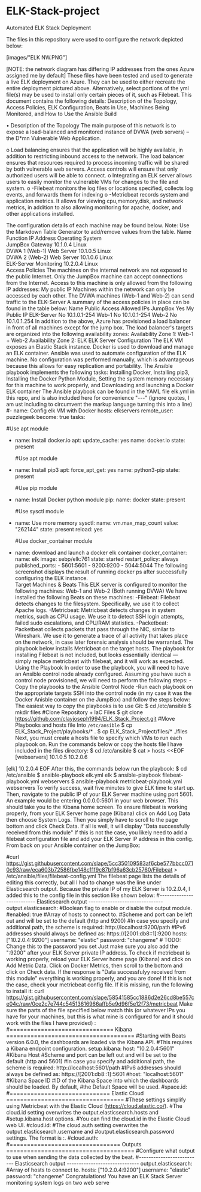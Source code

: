 # ELK-Stack-project
Automated ELK Stack Deployment

The files in this repository were used to configure the network depicted below: 

[images/"ELK NW.PNG"] 

[NOTE: the network diagram has differing IP addresses from the ones Azure assigned me by default]
These files have been tested and used to generate a live ELK deployment on Azure. They can be used to either recreate the entire deployment pictured above. Alternatively, select portions of the yml file(s) may be used to install only certain pieces of it, such as Filebeat.
This document contains the following details: Description of the Topology, Access Policies, ELK Configuration, Beats in Use, Machines Being Monitored, and How to Use the Ansible Build


•	Description of the Topology
The main purpose of this network is to expose a load-balanced and monitored instance of DVWA (web servers) – the D*mn Vulnerable Web Application.

o	Load balancing ensures that the application will be highly available, in addition to restricting inbound access to the network. The load balancer ensures that resources required to process incoming traffic will be shared by both vulnerable web servers. Access controls will ensure that only authorized users will be able to connect.
o	Integrating an ELK server allows users to easily monitor the vulnerable VMs for changes to the file and system.
o	-Filebeat monitors the log files or locations specified, collects log events, and forwards them for indexing
o	-Metricbeat records system and application metrics. It allows for viewing cpu,memory,disk, and network metrics, in addition to also allowing monitoring for apache, docker, and other applications installed.


The configuration details of each machine may be found below. Note: Use the Markdown Table Generator to add/remove values from the table.
Name	Function	IP Address	Operating System	
JumpBox	Gateway	10.1.0.4	Linux	
DVWA 1 (Web-1)	Web Server	10.1.0.5	Linux	
DVWA 2 (Web-2)	Web Server	10.1.0.6	Linux	
ELK-Server	Monitoring	10.2.0.4	Linux	
Access Policies
The machines on the internal network are not exposed to the public Internet.
Only the JumpBox machine can accept connections from the Internet. Access to this machine is only allowed from the following IP addresses: My public IP
Machines within the network can only be accessed by each other. The DVWA machines (Web-1 and Web-2) can send traffic to the ELK-Server
A summary of the access policies in place can be found in the table below:
Name	Public Access	Allowed IPs
JumpBox	Yes	My Public IP
ELK-Server	No	10.1.0.1-254
Web-1	No	10.1.0.1-254
Web-2	No	10.1.0.1.254
In addition to the above, Azure has provisioned a load balancer in front of all machines except for the jump box. The load balancer's targets are organized into the following availability zones:
Availability Zone 1: Web-1 + Web-2 Availability Zone 2: ELK
ELK Server Configuration
The ELK VM exposes an Elastic Stack instance. Docker is used to download and manage an ELK container.
Ansible was used to automate configuration of the ELK machine. No configuration was performed manually, which is advantageous because this allows for easy replication and portability.
The Ansible playbook implements the following tasks: Installing Docker, Installing pip3, Installing the Docker Python Module, Setting the system memory necessary for this machine to work properly, and Downloading and launching a Docker ELK container
The Ansible playbook can be found in the YAML file elk.yml in this repo, and is also included here for convenience
"---" (ignore quotes, I am ust including to circumvent the markup language turning this into a line)
#- name: Config elk VM with Docker
 hosts: elkservers
 remote_user: puzzlegeek
 become: true
 tasks:

   #Use apt module
  - name: Install docker.io
    apt:
      update_cache: yes
      name: docker.io
      state: present
    
    #Use apt module
  - name: Install pip3
    apt:
      force_apt_get: yes
      name: python3-pip
      state: present

    #Use pip module
  - name: Install Docker python module
    pip:
      name: docker
      state: present

    #Use sysctl module
  - name: Use more memory
    sysctl:
      name: vm.max_map_count
      value: "262144"
      state: present
      reload: yes

    #Use docker_container module
  - name: download and launch a docker elk container
    docker_container:
      name: elk
      image: sebp/elk:761
      state: started
      restart_policy: always
      published_ports:
        - 5601:5601
        - 9200:9200
        - 5044:5044
The following screenshot displays the result of running docker ps after successfully configuring the ELK instance.  
Target Machines & Beats
This ELK server is configured to monitor the following machines: Web-1 and Web-2 (Both running DVWA)
We have installed the following Beats on these machines: -Filebeat: Filebeat detects changes to the filesystem. Specifically, we use it to collect Apache logs. -Metricbeat: Metricbeat detects changes in system metrics, such as CPU usage. We use it to detect SSH login attempts, failed sudo escalations, and CPU/RAM statistics. -Packetbeat: Packetbeat collects packets that pass through the NIC, similar to Wireshark. We use it to generate a trace of all activity that takes place on the network, in case later forensic analysis should be warranted.
The playbook below installs Metricbeat on the target hosts. The playbook for installing Filebeat is not included, but looks essentially identical — simply replace metricbeat with filebeat, and it will work as expected.
Using the Playbook
In order to use the playbook, you will need to have an Ansible control node already configured. Assuming you have such a control node provisioned, we will need to perform the following steps: -Copy the playbooks to the Ansible Control Node -Run each playbook on the appropriate targets
SSH into the control node (in my case it was the Docker Anisble container on the JumpBox) and follow the steps below:
The easiest way to copy the playbooks is to use Git:
$ cd /etc/ansible
$ mkdir files
#Clone Repository + IaC Files
$ git clone https://github.com/clayjoseph1994/ELK_Stack_Project.git
#Move Playbooks and hosts file Into `/etc/ansible`
$ cp ELK_Stack_Project/playbooks/* .
$ cp ELK_Stack_Project/files/* ./files
Next, you must create a hosts file to specify which VMs to run each playbook on. Run the commands below or copy the hosts file I have included in the files directory:
$ cd /etc/ansible
$ cat > hosts <<EOF
[webservers]
10.1.0.5
10.2.0.6

[elk]
10.2.0.4
EOF
After this, the commands below run the playbook:
$ cd /etc/ansible
$ ansible-playbook elk.yml elk
$ ansible-playbook filebeat-playbook.yml webservers
$ ansible-playbook metricbeat-playbook.yml webservers
To verify success, wait five minutes to give ELK time to start up.
Then, navigate to the public IP of your ELK Server machine using port 5601. An example would be entering 0.0.0.0:5601 in your web browser. This should take you to the Kibana home screen.
To ensure filebeat is working properly, from your ELK Server home page (Kibana) click on Add Log Data then choose System Logs. Then you simply have to scroll to the page bottom and click Check Data. If all is well, it will display "Data successfully received from this module"
If this is not the case, you likely need to add a filebeat configuration file and add your ELK Server IP address in this config.
From back on your Ansible container on the JumpBox:

 

 

 
#curl https://gist.githubusercontent.com/slape/5cc350109583af6cbe577bbcc0710c93/raw/eca603b72586fbe148c11f9c87bf96a63cb25760/Filebeat > /etc/ansible/files/filebeat-config.yml
The filebeat page lists the details of editing this correctly, but all I had to change was the line under Elasticsearch output. Because the private IP of my ELK Server is 10.2.0.4, I added this to the config file in this section like shown below:
#-------------------------- Elasticsearch output ------------------------------- output.elasticsearch: #Boolean flag to enable or disable the output module. #enabled: true
#Array of hosts to connect to. #Scheme and port can be left out and will be set to the default (http and 9200) #In case you specify and additional path, the scheme is required: http://localhost:9200/path #IPv6 addresses should always be defined as: https://[2001:db8::1]:9200 hosts: ["10.2.0.4:9200"] username: "elastic" password: "changeme" # TODO: Change this to the password you set
Just make sure you also add the ":9200" after your ELK Server private IP address.
To check if metricbeat is working properly, reload your ELK Server home page (Kibana) and click on Add Metric Data. Click on Docker Metrics, then scroll to the bottom and click on Check data. If the response is "Data successfulyy received from this module" everything is working properly, and you are done!
If this is not the case, check your metricbeat config file. If it is missing, run the following to install it: curl https://gist.githubusercontent.com/slape/58541585cc1886d2e26cd8be557ce04c/raw/0ce2c7e744c54513616966affb5e9d96f5e12f73/metricbeat
Make sure the parts of the file specified below match this (or whatever IPs you have for your machines, but this is what mine is configured for and it should work with the files I have provided) : #============================== Kibana =====================================
#Starting with Beats version 6.0.0, the dashboards are loaded via the Kibana API. #This requires a Kibana endpoint configuration. setup.kibana: host: "10.2.0.4:5601"
#Kibana Host #Scheme and port can be left out and will be set to the default (http and 5601) #In case you specify and additional path, the scheme is required: http://localhost:5601/path #IPv6 addresses should always be defined as: https://[2001:db8::1]:5601 #host: "localhost:5601"
#Kibana Space ID #ID of the Kibana Space into which the dashboards should be loaded. By default, #the Default Space will be used. #space.id:
#============================= Elastic Cloud ==================================
#These settings simplify using Metricbeat with the Elastic Cloud (https://cloud.elastic.co/).
#The cloud.id setting overwrites the output.elasticsearch.hosts and #setup.kibana.host options. #You can find the cloud.id in the Elastic Cloud web UI. #cloud.id:
#The cloud.auth setting overwrites the output.elasticsearch.username and #output.elasticsearch.password settings. The format is <user>:<pass>. #cloud.auth:
#================================ Outputs =====================================
#Configure what output to use when sending the data collected by the beat.
#-------------------------- Elasticsearch output ------------------------------ output.elasticsearch: #Array of hosts to connect to. hosts: ["10.2.0.4:9200"] username: "elastic" password: "changeme"
Congratulations! You have an ELK Stack Server monitoring system logs on two web serve

 

 
